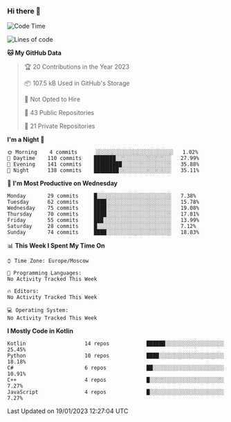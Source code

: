 ### Hi there 👋

<!--
**semwai/semwai** is a ✨ _special_ ✨ repository because its `README.md` (this file) appears on your GitHub profile.

Here are some ideas to get you started:

- 🔭 I’m currently working on ...
- 🌱 I’m currently learning ...
- 👯 I’m looking to collaborate on ...
- 🤔 I’m looking for help with ...
- 💬 Ask me about ...
- 📫 How to reach me: ...
- 😄 Pronouns: ...
- ⚡ Fun fact: ...
-->


<!--START_SECTION:waka-->
![Code Time](http://img.shields.io/badge/Code%20Time-0%20secs-blue)

![Lines of code](https://img.shields.io/badge/From%20Hello%20World%20I%27ve%20Written-1%20Million%20lines%20of%20code-blue)

**🐱 My GitHub Data** 

> 🏆 20 Contributions in the Year 2023
 > 
> 📦 107.5 kB Used in GitHub's Storage 
 > 
> 🚫 Not Opted to Hire
 > 
> 📜 43 Public Repositories 
 > 
> 🔑 21 Private Repositories  
 > 
**I'm a Night 🦉** 

```text
🌞 Morning    4 commits      ░░░░░░░░░░░░░░░░░░░░░░░░░   1.02% 
🌆 Daytime    110 commits    ███████░░░░░░░░░░░░░░░░░░   27.99% 
🌃 Evening    141 commits    █████████░░░░░░░░░░░░░░░░   35.88% 
🌙 Night      138 commits    ████████░░░░░░░░░░░░░░░░░   35.11%

```
📅 **I'm Most Productive on Wednesday** 

```text
Monday       29 commits     █░░░░░░░░░░░░░░░░░░░░░░░░   7.38% 
Tuesday      62 commits     ████░░░░░░░░░░░░░░░░░░░░░   15.78% 
Wednesday    75 commits     ████░░░░░░░░░░░░░░░░░░░░░   19.08% 
Thursday     70 commits     ████░░░░░░░░░░░░░░░░░░░░░   17.81% 
Friday       55 commits     ███░░░░░░░░░░░░░░░░░░░░░░   13.99% 
Saturday     28 commits     █░░░░░░░░░░░░░░░░░░░░░░░░   7.12% 
Sunday       74 commits     ████░░░░░░░░░░░░░░░░░░░░░   18.83%

```


📊 **This Week I Spent My Time On** 

```text
⌚︎ Time Zone: Europe/Moscow

💬 Programming Languages: 
No Activity Tracked This Week

🔥 Editors: 
No Activity Tracked This Week

💻 Operating System: 
No Activity Tracked This Week

```

**I Mostly Code in Kotlin** 

```text
Kotlin                   14 repos            ██████░░░░░░░░░░░░░░░░░░░   25.45% 
Python                   10 repos            ████░░░░░░░░░░░░░░░░░░░░░   18.18% 
C#                       6 repos             ██░░░░░░░░░░░░░░░░░░░░░░░   10.91% 
C++                      4 repos             █░░░░░░░░░░░░░░░░░░░░░░░░   7.27% 
JavaScript               4 repos             █░░░░░░░░░░░░░░░░░░░░░░░░   7.27%

```



 Last Updated on 19/01/2023 12:27:04 UTC
<!--END_SECTION:waka-->
